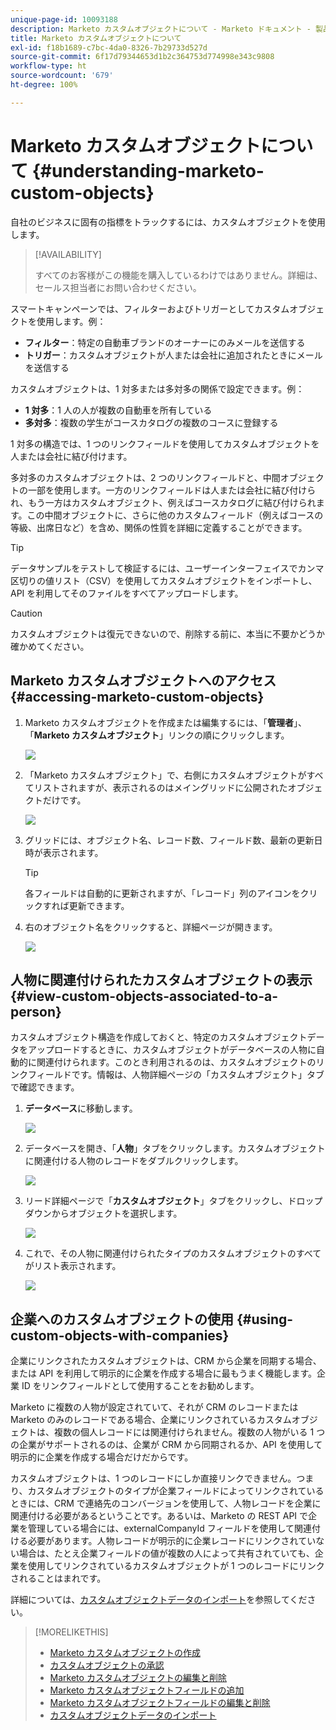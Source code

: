 ```yaml
---
unique-page-id: 10093188
description: Marketo カスタムオブジェクトについて - Marketo ドキュメント - 製品ドキュメント
title: Marketo カスタムオブジェクトについて
exl-id: f18b1689-c7bc-4da0-8326-7b29733d527d
source-git-commit: 6f17d79344653d1b2c364753d774998e343c9808
workflow-type: ht
source-wordcount: '679'
ht-degree: 100%

---
```


# Marketo カスタムオブジェクトについて {#understanding-marketo-custom-objects}

自社のビジネスに固有の指標をトラックするには、カスタムオブジェクトを使用します。

>[!AVAILABILITY]
>
>すべてのお客様がこの機能を購入しているわけではありません。詳細は、セールス担当者にお問い合わせください。

スマートキャンペーンでは、フィルターおよびトリガーとしてカスタムオブジェクトを使用します。例：

* **フィルター**：特定の自動車ブランドのオーナーにのみメールを送信する
* **トリガー**：カスタムオブジェクトが人または会社に追加されたときにメールを送信する

カスタムオブジェクトは、1 対多または多対多の関係で設定できます。例：

* **1 対多**：1 人の人が複数の自動車を所有している
* **多対多**：複数の学生がコースカタログの複数のコースに登録する

1 対多の構造では、1 つのリンクフィールドを使用してカスタムオブジェクトを人または会社に結び付けます。

多対多のカスタムオブジェクトは、2 つのリンクフィールドと、中間オブジェクトの一部を使用します。一方のリンクフィールドは人または会社に結び付けられ、もう一方はカスタムオブジェクト、例えばコースカタログに結び付けられます。この中間オブジェクトに、さらに他のカスタムフィールド（例えばコースの等級、出席日など）を含め、関係の性質を詳細に定義することができます。

>[!TIP]
>
>データサンプルをテストして検証するには、ユーザーインターフェイスでカンマ区切りの値リスト（CSV）を使用してカスタムオブジェクトをインポートし、API を利用してそのファイルをすべてアップロードします。

>[!CAUTION]
>
>カスタムオブジェクトは復元できないので、削除する前に、本当に不要かどうか確かめてください。

## Marketo カスタムオブジェクトへのアクセス {#accessing-marketo-custom-objects}

1. Marketo カスタムオブジェクトを作成または編集するには、「**管理者**」、「**Marketo カスタムオブジェクト**」リンクの順にクリックします。

   ![](assets/understanding-marketo-custom-objects-1.png)

1. 「Marketo カスタムオブジェクト」で、右側にカスタムオブジェクトがすべてリストされますが、表示されるのはメイングリッドに公開されたオブジェクトだけです。

   ![](assets/understanding-marketo-custom-objects-2.png)

1. グリッドには、オブジェクト名、レコード数、フィールド数、最新の更新日時が表示されます。

   >[!TIP]
   >
   >各フィールドは自動的に更新されますが、「レコード」列のアイコンをクリックすれば更新できます。

1. 右のオブジェクト名をクリックすると、詳細ページが開きます。

   ![](assets/understanding-marketo-custom-objects-3.png)

## 人物に関連付けられたカスタムオブジェクトの表示 {#view-custom-objects-associated-to-a-person}

カスタムオブジェクト構造を作成しておくと、特定のカスタムオブジェクトデータをアップロードするときに、カスタムオブジェクトがデータベースの人物に自動的に関連付けられます。このとき利用されるのは、カスタムオブジェクトのリンクフィールドです。情報は、人物詳細ページの「カスタムオブジェクト」タブで確認できます。

1. **データベース**&#x200B;に移動します。

   ![](assets/understanding-marketo-custom-objects-4.png)

1. データベースを開き、「**人物**」タブをクリックします。カスタムオブジェクトに関連付ける人物のレコードをダブルクリックします。

   ![](assets/understanding-marketo-custom-objects-5.png)

1. リード詳細ページで「**カスタムオブジェクト**」タブをクリックし、ドロップダウンからオブジェクトを選択します。

   ![](assets/understanding-marketo-custom-objects-6.png)

1. これで、その人物に関連付けられたタイプのカスタムオブジェクトのすべてがリスト表示されます。

   ![](assets/understanding-marketo-custom-objects-7.png)

## 企業へのカスタムオブジェクトの使用 {#using-custom-objects-with-companies}

企業にリンクされたカスタムオブジェクトは、CRM から企業を同期する場合、または API を利用して明示的に企業を作成する場合に最もうまく機能します。企業 ID をリンクフィールドとして使用することをお勧めします。

Marketo に複数の人物が設定されていて、それが CRM のレコードまたは Marketo のみのレコードである場合、企業にリンクされているカスタムオブジェクトは、複数の個人レコードには関連付けられません。複数の人物がいる 1 つの企業がサポートされるのは、企業が CRM から同期されるか、API を使用して明示的に企業を作成する場合だけだからです。

カスタムオブジェクトは、1 つのレコードにしか直接リンクできません。つまり、カスタムオブジェクトのタイプが企業フィールドによってリンクされているときには、CRM で連絡先のコンバージョンを使用して、人物レコードを企業に関連付ける必要があるということです。あるいは、Marketo の REST API で企業を管理している場合には、externalCompanyId フィールドを使用して関連付ける必要があります。人物レコードが明示的に企業レコードにリンクされていない場合は、たとえ企業フィールドの値が複数の人によって共有されていても、企業を使用してリンクされているカスタムオブジェクトが 1 つのレコードにリンクされることはまれです。

詳細については、[カスタムオブジェクトデータのインポート](/help/marketo/product-docs/administration/marketo-custom-objects/import-custom-object-data.md)を参照してください。

>[!MORELIKETHIS]
>
>* [Marketo カスタムオブジェクトの作成](/help/marketo/product-docs/administration/marketo-custom-objects/create-marketo-custom-objects.md)
>* [カスタムオブジェクトの承認](/help/marketo/product-docs/administration/marketo-custom-objects/approve-a-custom-object.md)
>* [Marketo カスタムオブジェクトの編集と削除](/help/marketo/product-docs/administration/marketo-custom-objects/edit-and-delete-a-marketo-custom-object.md)
>* [Marketo カスタムオブジェクトフィールドの追加](/help/marketo/product-docs/administration/marketo-custom-objects/add-marketo-custom-object-fields.md)
>* [Marketo カスタムオブジェクトフィールドの編集と削除](/help/marketo/product-docs/administration/marketo-custom-objects/edit-and-delete-marketo-custom-object-fields.md)
>* [カスタムオブジェクトデータのインポート](/help/marketo/product-docs/administration/marketo-custom-objects/import-custom-object-data.md)


